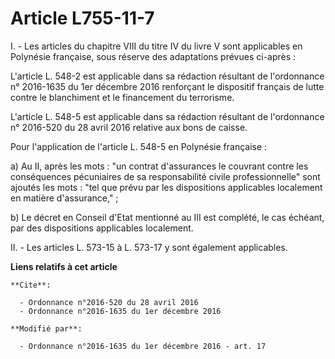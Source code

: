 # Article L755-11-7

I. - Les articles du chapitre VIII du titre IV du livre V sont applicables en Polynésie française, sous réserve des
adaptations prévues ci-après :

L'article L. 548-2 est applicable dans sa rédaction résultant de l'ordonnance n° 2016-1635 du 1er décembre 2016 renforçant le
dispositif français de lutte contre le blanchiment et le financement du terrorisme. 

L'article L. 548-5 est applicable dans sa rédaction résultant de l'ordonnance n° 2016-520 du 28 avril 2016 relative aux bons
de caisse.

Pour l'application de l'article L. 548-5 en Polynésie française : 

a) Au II, après les mots : "un contrat d'assurances le couvrant contre les conséquences pécuniaires de sa responsabilité
civile professionnelle" sont ajoutés les mots : "tel que prévu par les dispositions applicables localement en matière
d'assurance," ; 

b) Le décret en Conseil d'Etat mentionné au III est complété, le cas échéant, par des dispositions applicables localement. 

II. - Les articles L. 573-15 à L. 573-17 y sont également applicables.

**Liens relatifs à cet article**

	**Cite**:

	  - Ordonnance n°2016-520 du 28 avril 2016
	  - Ordonnance n°2016-1635 du 1er décembre 2016

	**Modifié par**:

	  - Ordonnance n°2016-1635 du 1er décembre 2016 - art. 17
